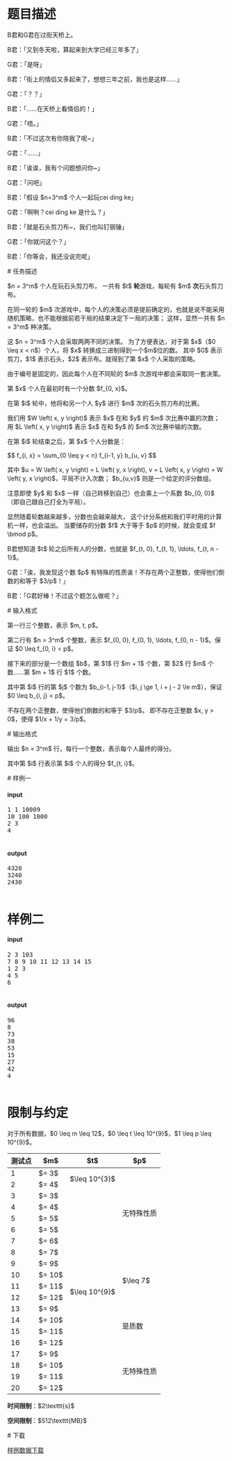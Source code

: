 # 题目描述

<p>B君和G君在过街天桥上。</p>
<p>B君：「又到冬天啦，算起来到大学已经三年多了」</p>
<p>G君：「是呀」</p>
<p>B君：「街上的情侣又多起来了，想想三年之前，我也是这样……」</p>
<p>G君：「？？」</p>
<p>B君：「……在天桥上看情侣的！」</p>
<p>G君：「唔。」</p>
<p>B君：「不过这次有你陪我了呢~」</p>
<p>G君：「……」</p>
<p>B君：「诶诶，我有个问题想问你~」</p>
<p>G君：「问吧」</p>
<p>B君：「假设 $n=3^m$ 个人一起玩cei ding ke」</p>
<p>G君：「啊咧？cei ding ke 是什么？」</p>
<p>B君：「就是石头剪刀布~，我们也叫钉钢锤」</p>
<p>G君：「你就问这个？」</p>
<p>B君：「你等会，我还没说完呢」</p>
# 任务描述


<p>$n = 3^m$ 个人在玩石头剪刀布，
一共有 $t$ <strong>轮</strong>游戏，每轮有 $m$ <strong>次</strong>石头剪刀布。</p>
<p>在同一轮的 $m$ 次游戏中，每个人的决策必须是提前确定的，也就是说不能采用随机策略，也不能根据前若干局的结果决定下一局的决策；
这样，显然一共有 $n = 3^m$ 种决策。</p>
<p>这 $n = 3^m$ 个人会采取两两不同的决策。
为了方便表达，对于第 $x$（$0 \leq x &lt; n$）个人，将 $x$ 转换成三进制得到一个$m$位的数。
其中 $0$ 表示剪刀，$1$ 表示石头，$2$ 表示布。就得到了第 $x$ 个人采取的策略。</p>
<p>由于编号是固定的，因此每个人在不同轮的 $m$ 次游戏中都会采取同一套决策。</p>
<p>第 $x$ 个人在最初时有一个分数 $f_{0, x}$。</p>
<p>在第 $i$ 轮中，他将和另一个人 $y$ 进行 $m$ 次的石头剪刀布的比赛。</p>
<p>我们用 $W \left( x, y \right)$ 表示 $x$ 在和 $y$ 的 $m$ 次比赛中赢的次数；
用 $L \left( x, y \right)$ 表示 $x$ 在和 $y$ 的 $m$ 次比赛中输的次数。</p>
<p>在第 $i$ 轮结束之后，第 $x$ 个人分数是：</p>
<p>$$
f_{i, x} = \sum_{0 \leq y &lt; n} f_{i-1, y} b_{u, v}
$$</p>
<p>其中 $u = W \left( x, y \right) = L \left( y, x \right), v = L \left( x, y \right) = W \left( y, x \right)$，平局不计入次数；
$b_{u,v}$ 则是一个给定的评分数组。</p>
<p>注意即使 $y$ 和 $x$ 一样（自己转移到自己）也会乘上一个系数 $b_{0, 0}$（即自己跟自己打全为平局）。</p>
<p>显然随着轮数越来越多，分数也会越来越大，
这个计分系统和我们平时用的计算机一样，也会溢出。
当要储存的分数 $f$ 大于等于 $p$ 的时候，就会变成 $f \bmod p$。</p>
<p>B君想知道 $t$ 轮之后所有人的分数，也就是 $f_{t, 0}, f_{t, 1}, \ldots, f_{t, n - 1}$。</p>
<p>G君：「诶，我发现这个数 $p$ 有特殊的性质诶！不存在两个正整数，使得他们倒数的和等于 $3/p$！」</p>
<p>B君：「G君好棒！不过这个题怎么做呢？」</p>
# 输入格式


<p>第一行三个整数，表示 $m, t, p$。</p>
<p>第二行有 $n = 3^m$ 个整数，表示 $f_{0, 0}, f_{0, 1}, \ldots, f_{0, n - 1}$。保证 $0 \leq f_{0, i} &lt; p$。</p>
<p>接下来的部分是一个数组 $b$，第 $1$ 行 $m + 1$ 个数，第 $2$ 行 $m$ 个数……第 $m + 1$ 行 $1$ 个数。</p>
<p>其中第 $i$ 行的第 $j$ 个数为 $b_{i-1, j-1}$（$i, j \ge 1, i + j - 2 \le m$），保证 $0 \leq b_{i, j} &lt; p$。</p>
<p>不存在两个正整数，使得他们倒数的和等于 $3/p$。
即不存在正整数 $x, y &gt; 0$，使得 $1/x + 1/y = 3/p$。</p>
# 输出格式


<p>输出 $n = 3^m$ 行，每行一个整数，表示每个人最终的得分。</p>
<p>其中第 $i$ 行表示第 $i$ 个人的得分 $f_{t, i}$。</p>
# 样例一


<h4>input</h4>
<pre>1 1 10009
10 100 1000
2 3
4

</pre>

<h4>output</h4>
<pre>4320
3240
2430

</pre>


# 样例二


<h4>input</h4>
<pre>2 3 103
7 8 9 10 11 12 13 14 15
1 2 3
4 5
6

</pre>

<h4>output</h4>
<pre>96
8
73
38
53
15
27
42
4

</pre>


# 限制与约定


<p>对于所有数据，$0 \leq m \leq 12$，$0 \leq t \leq 10^{9}$，$1 \leq p \leq 10^{9}$。</p>
<div class="table-responsive">
<table class="table table-bordered table-text-center table-vertical-middle"><thead><tr><th rowspan="1">测试点</th><th rowspan="1">$m$</th><th rowspan="1">$t$</th><th rowspan="1">$p$</th></tr></thead><tbody><tr><td rowspan="1">1</td><td rowspan="1">$= 3$</td><td rowspan="2">$\leq 10^{3}$</td><td rowspan="8">无特殊性质</td></tr><tr><td rowspan="1">2</td><td rowspan="1">$= 4$</td></tr><tr><td rowspan="1">3</td><td rowspan="1">$= 3$</td><td rowspan="18">$\leq 10^{9}$</td></tr><tr><td rowspan="1">4</td><td rowspan="1">$= 4$</td></tr><tr><td rowspan="1">5</td><td rowspan="1">$= 5$</td></tr><tr><td rowspan="1">6</td><td rowspan="1">$= 5$</td></tr><tr><td rowspan="1">7</td><td rowspan="1">$= 6$</td></tr><tr><td rowspan="1">8</td><td rowspan="1">$= 7$</td></tr><tr><td rowspan="1">9</td><td rowspan="1">$= 9$</td><td rowspan="4">$\leq 7$</td></tr><tr><td rowspan="1">10</td><td rowspan="1">$= 10$</td></tr><tr><td rowspan="1">11</td><td rowspan="1">$= 11$</td></tr><tr><td rowspan="1">12</td><td rowspan="1">$= 12$</td></tr><tr><td rowspan="1">13</td><td rowspan="1">$= 9$</td><td rowspan="4">是质数</td></tr><tr><td rowspan="1">14</td><td rowspan="1">$= 10$</td></tr><tr><td rowspan="1">15</td><td rowspan="1">$= 11$</td></tr><tr><td rowspan="1">16</td><td rowspan="1">$= 12$</td></tr><tr><td rowspan="1">17</td><td rowspan="1">$= 9$</td><td rowspan="4">无特殊性质</td></tr><tr><td rowspan="1">18</td><td rowspan="1">$= 10$</td></tr><tr><td rowspan="1">19</td><td rowspan="1">$= 11$</td></tr><tr><td rowspan="1">20</td><td rowspan="1">$= 12$</td></tr></tbody></table></div>


<p><strong>时间限制</strong>：$2\texttt{s}$</p>
<p><strong>空间限制</strong>：$512\texttt{MB}$</p>
# 下载


<p><a href="/download.php?type=problem&amp;id=272">样例数据下载</a></p>
